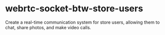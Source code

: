 # webrtc-socket-btw-store-users
Create a real-time communication system for store users, allowing them to chat, share photos, and make video calls.
